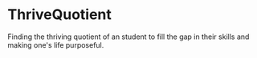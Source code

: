 # ThriveQuotient
Finding the thriving quotient of an student to fill the gap in their skills and making one's life purposeful.
